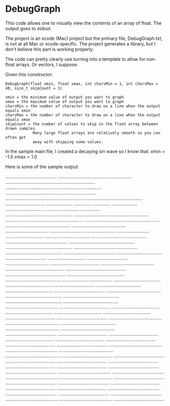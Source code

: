 # DebugGraph

This code allows one to visually view the contents of an array of float. The output
goes to stdout.

The project is an xcode (Mac) project but the primary file, DebugGraph.txt, is
not at all Mac or xcode-specific. The project generates a library, but I don't
believe this part is working properly.

The code can pretty clearly use turning into a template to allow for non-float arrays.
Or vectors, I suppose. 

Given this constructor:

	DebugGraph(float xmin, float xmax, int charsMin = 1, int charsMax = 40, size_t skipCount = 1)
	
	xmin = the minimum value of output you want to graph
	xmax = the maximum value of output you want to graph
	charsMin = the number of character to draw on a line when the output equals xmin
	charsMax = the number of character to draw on a line when the output equals xmax
	skipCount = the number of values to skip in the float array between drawn samples.
				Many large float arrays are relatively smooth so you can often get
				away with skipping some values.
				
In the sample main file, I created a decaying sin wave so I know that:
	xmin = -1.0
	xmax = 1.0
	
Here is some of the sample output:


........................................
..........................................................
......................................................................
...........................................................................
.......................................................................
............................................................
..............................................
...............................
....................
..............
..............
....................
...............................
..........................................
....................................................
...........................................................
.............................................................
..........................................................
...................................................
..........................................
.................................
...........................
........................
.........................
.............................
....................................
...........................................
................................................
....................................................
....................................................
..................................................
.............................................
........................................
...................................
................................
..............................
...............................
..................................
......................................
..........................................
..............................................
...............................................
...............................................
.............................................
...........................................
.......................................
.....................................
...................................
..................................
...................................
.....................................
........................................
..........................................
............................................
............................................
............................................
...........................................
.........................................
.......................................
......................................
.....................................
.....................................
.....................................
.......................................
........................................
.........................................
..........................................
...........................................
..........................................
..........................................
........................................
.......................................
......................................
......................................
......................................
.......................................
.......................................
........................................
.........................................
.........................................
..........................................
.........................................
.........................................
........................................
.......................................
.......................................
.......................................
.......................................
.......................................
........................................
........................................
.........................................
.........................................
.........................................
.........................................
........................................
........................................
........................................
.......................................
.......................................
.......................................
........................................
........................................
........................................
........................................
.........................................
.........................................
........................................
